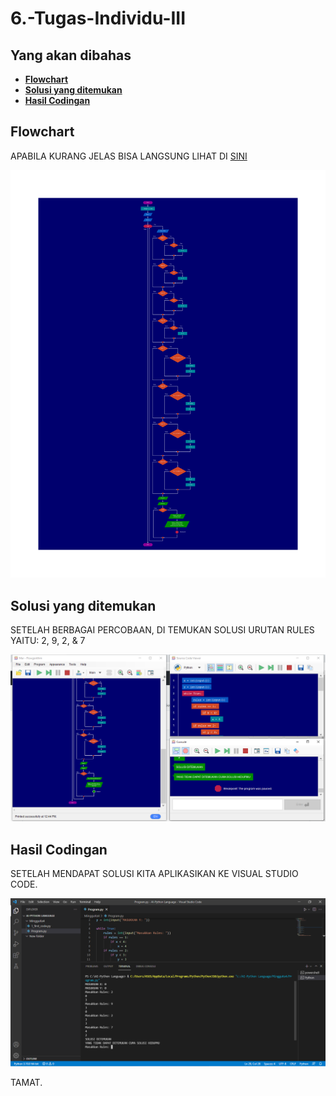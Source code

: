 # 6.-Tugas-Individu-III


## Yang akan dibahas
* **[Flowchart](#Flowchart)**
* **[Solusi yang ditemukan](#Solusi-yang-ditemukan)**
* **[Hasil Codingan](#Hasil-Codingan)**


## Flowchart

APABILA KURANG JELAS BISA LANGSUNG LIHAT DI <a href="https://github.com/Mayq04/6.-Tugas-Individu-III/blob/main/Flowchart-1.png">SINI</a>

<img src="https://github.com/Mayq04/6.-Tugas-Individu-III/blob/main/Flowchart-1.png" width="800">

## Solusi yang ditemukan

SETELAH BERBAGAI PERCOBAAN, DI TEMUKAN SOLUSI URUTAN RULES YAITU: 2, 9, 2, & 7

<img src="https://github.com/Mayq04/6.-Tugas-Individu-III/blob/main/Hasil.PNG" width="800">

## Hasil Codingan

SETELAH MENDAPAT SOLUSI KITA APLIKASIKAN KE VISUAL STUDIO CODE.

<img src="https://github.com/Mayq04/6.-Tugas-Individu-III/blob/main/pYTH.PNG" width="800">

TAMAT.
